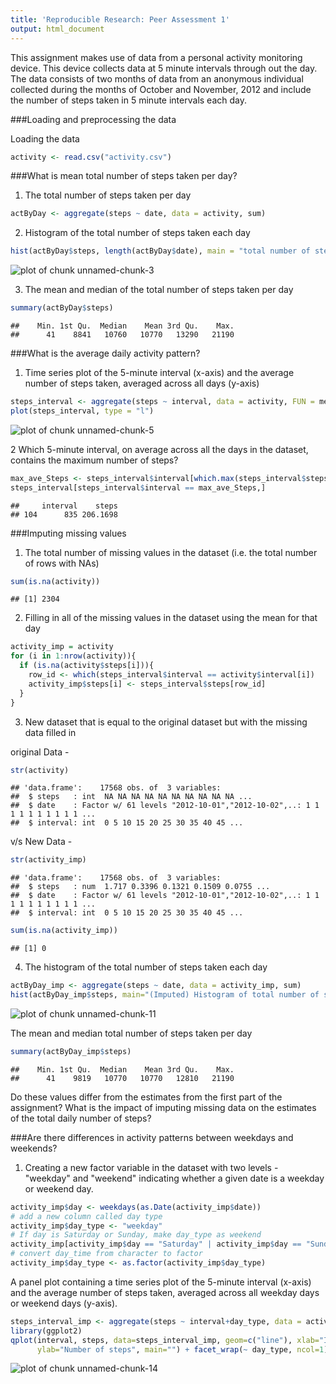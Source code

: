 ```yaml
---
title: 'Reproducible Research: Peer Assessment 1'
output: html_document
---
```


This assignment makes use of data from a personal activity monitoring device. This device collects data at 5 minute intervals through out the day. The data consists of two months of data from an anonymous individual collected during the months of October and November, 2012 and include the number of steps taken in 5 minute intervals each day.

###Loading and preprocessing the data

Loading the data

```r
activity <- read.csv("activity.csv")
```

###What is mean total number of steps taken per day?

1.  The total number of steps taken per day

```r
actByDay <- aggregate(steps ~ date, data = activity, sum)
```

2.  Histogram of the total number of steps taken each day

```r
hist(actByDay$steps, length(actByDay$date), main = "total number of steps taken each day", xlab = "Steps")
```

![plot of chunk unnamed-chunk-3](figure/unnamed-chunk-3-1.png) 

3.  The mean and median of the total number of steps taken per day

```r
summary(actByDay$steps)
```

```
##    Min. 1st Qu.  Median    Mean 3rd Qu.    Max. 
##      41    8841   10760   10770   13290   21190
```

###What is the average daily activity pattern?

1.  Time series plot of the 5-minute interval (x-axis) and the average number of steps taken, averaged across all days (y-axis)

```r
steps_interval <- aggregate(steps ~ interval, data = activity, FUN = mean)
plot(steps_interval, type = "l")
```

![plot of chunk unnamed-chunk-5](figure/unnamed-chunk-5-1.png) 

2 Which 5-minute interval, on average across all the days in the dataset, contains the maximum number of steps?

```r
max_ave_Steps <- steps_interval$interval[which.max(steps_interval$steps)]
steps_interval[steps_interval$interval == max_ave_Steps,]
```

```
##     interval    steps
## 104      835 206.1698
```

###Imputing missing values

1.  The total number of missing values in the dataset (i.e. the total number of rows with NAs)

```r
sum(is.na(activity))
```

```
## [1] 2304
```

2.   Filling in all of the missing values in the dataset using the mean for that day

```r
activity_imp = activity
for (i in 1:nrow(activity)){
  if (is.na(activity$steps[i])){
    row_id <- which(steps_interval$interval == activity$interval[i])
    activity_imp$steps[i] <- steps_interval$steps[row_id]
  }
}
```

3.  New dataset that is equal to the original dataset but with the missing data filled in

original Data -

```r
str(activity)
```

```
## 'data.frame':	17568 obs. of  3 variables:
##  $ steps   : int  NA NA NA NA NA NA NA NA NA NA ...
##  $ date    : Factor w/ 61 levels "2012-10-01","2012-10-02",..: 1 1 1 1 1 1 1 1 1 1 ...
##  $ interval: int  0 5 10 15 20 25 30 35 40 45 ...
```
v/s New Data -

```r
str(activity_imp)
```

```
## 'data.frame':	17568 obs. of  3 variables:
##  $ steps   : num  1.717 0.3396 0.1321 0.1509 0.0755 ...
##  $ date    : Factor w/ 61 levels "2012-10-01","2012-10-02",..: 1 1 1 1 1 1 1 1 1 1 ...
##  $ interval: int  0 5 10 15 20 25 30 35 40 45 ...
```

```r
sum(is.na(activity_imp))
```

```
## [1] 0
```

4.  The histogram of the total number of steps taken each day 

```r
actByDay_imp <- aggregate(steps ~ date, data = activity_imp, sum)
hist(actByDay_imp$steps, main="(Imputed) Histogram of total number of steps per day", xlab="Total number of steps in a day")
```

![plot of chunk unnamed-chunk-11](figure/unnamed-chunk-11-1.png) 

The mean and median total number of steps taken per day

```r
summary(actByDay_imp$steps)
```

```
##    Min. 1st Qu.  Median    Mean 3rd Qu.    Max. 
##      41    9819   10770   10770   12810   21190
```

Do these values differ from the estimates from the first part of the assignment? 
What is the impact of imputing missing data on the estimates of the total daily number of steps?

###Are there differences in activity patterns between weekdays and weekends?

1.  Creating a new factor variable in the dataset with two levels - "weekday" and "weekend" indicating whether a given date is a weekday or weekend day.

```r
activity_imp$day <- weekdays(as.Date(activity_imp$date))
# add a new column called day type
activity_imp$day_type <- "weekday"
# If day is Saturday or Sunday, make day_type as weekend
activity_imp[activity_imp$day == "Saturday" | activity_imp$day == "Sunday", 5] <- "weekend"
# convert day_time from character to factor
activity_imp$day_type <- as.factor(activity_imp$day_type)
```

A panel plot containing a time series plot of the 5-minute interval (x-axis) and the average number of steps taken, averaged across all weekday days or weekend days (y-axis).

```r
steps_interval_imp <- aggregate(steps ~ interval+day_type, data = activity_imp, FUN = mean)
library(ggplot2)
qplot(interval, steps, data=steps_interval_imp, geom=c("line"), xlab="Interval", 
      ylab="Number of steps", main="") + facet_wrap(~ day_type, ncol=1)
```

![plot of chunk unnamed-chunk-14](figure/unnamed-chunk-14-1.png) 
